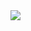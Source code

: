 <img src="https://github-readme-stats.vercel.app/api?username=sahilchaddha&theme=bear&include_all_commits=true&hide=contribs,issues">
